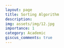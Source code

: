 ```yaml
---
layout: page
title: Sorting Algorithm
description: 
img: assets/img/12.jpg
importance: 1
category: Academic
giscus_comments: true
---
```


